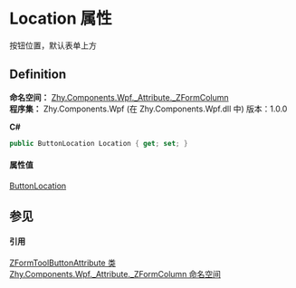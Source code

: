 # Location 属性


按钮位置，默认表单上方



## Definition
**命名空间：** <a href="N_Zhy_Components_Wpf__Attribute__ZFormColumn">Zhy.Components.Wpf._Attribute._ZFormColumn</a>  
**程序集：** Zhy.Components.Wpf (在 Zhy.Components.Wpf.dll 中) 版本：1.0.0

**C#**
``` C#
public ButtonLocation Location { get; set; }
```



#### 属性值
<a href="T_Zhy_Components_Wpf__Enum_ButtonLocation">ButtonLocation</a>

## 参见


#### 引用
<a href="T_Zhy_Components_Wpf__Attribute__ZFormColumn_ZFormToolButtonAttribute">ZFormToolButtonAttribute 类</a>  
<a href="N_Zhy_Components_Wpf__Attribute__ZFormColumn">Zhy.Components.Wpf._Attribute._ZFormColumn 命名空间</a>  
